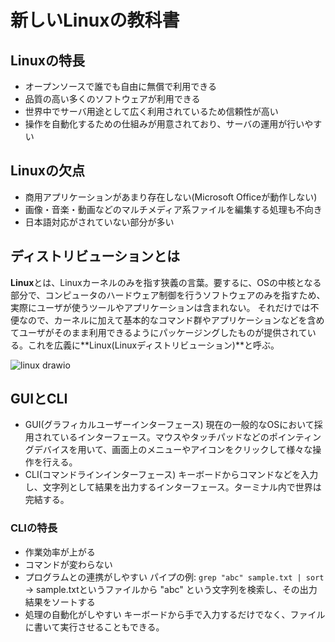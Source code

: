 # 新しいLinuxの教科書

## Linuxの特長
- オープンソースで誰でも自由に無償で利用できる
- 品質の高い多くのソフトウェアが利用できる
- 世界中でサーバ用途として広く利用されているため信頼性が高い
- 操作を自動化するための仕組みが用意されており、サーバの運用が行いやすい

## Linuxの欠点
- 商用アプリケーションがあまり存在しない(Microsoft Officeが動作しない)
- 画像・音楽・動画などのマルチメディア系ファイルを編集する処理も不向き
- 日本語対応がされていない部分が多い

## ディストリビューションとは
**Linux**とは、Linuxカーネルのみを指す狭義の言葉。要するに、OSの中核となる部分で、コンピュータのハードウェア制御を行うソフトウェアのみを指すため、実際にユーザが使うツールやアプリケーションは含まれない。
それだけでは不便なので、カーネルに加えて基本的なコマンド群やアプリケーションなどを含めてユーザがそのまま利用できるようにパッケージングしたものが提供されている。これを広義に**Linux(Linuxディストリビューション)**と呼ぶ。

![linux drawio](https://github.com/user-attachments/assets/ab4ff30a-26f5-4e19-94ee-21420a948c5e)

## GUIとCLI
- GUI(グラフィカルユーザーインターフェース)
  現在の一般的なOSにおいて採用されているインターフェース。マウスやタッチパッドなどのポインティングデバイスを用いて、画面上のメニューやアイコンをクリックして様々な操作を行える。
- CLI(コマンドラインインターフェース)
  キーボードからコマンドなどを入力し、文字列として結果を出力するインターフェース。ターミナル内で世界は完結する。

### CLIの特長
- 作業効率が上がる
- コマンドが変わらない
- プログラムとの連携がしやすい
  パイプの例: `grep "abc" sample.txt | sort` -> sample.txtというファイルから "abc" という文字列を検索し、その出力結果をソートする
- 処理の自動化がしやすい
  キーボードから手で入力するだけでなく、ファイルに書いて実行させることもできる。
